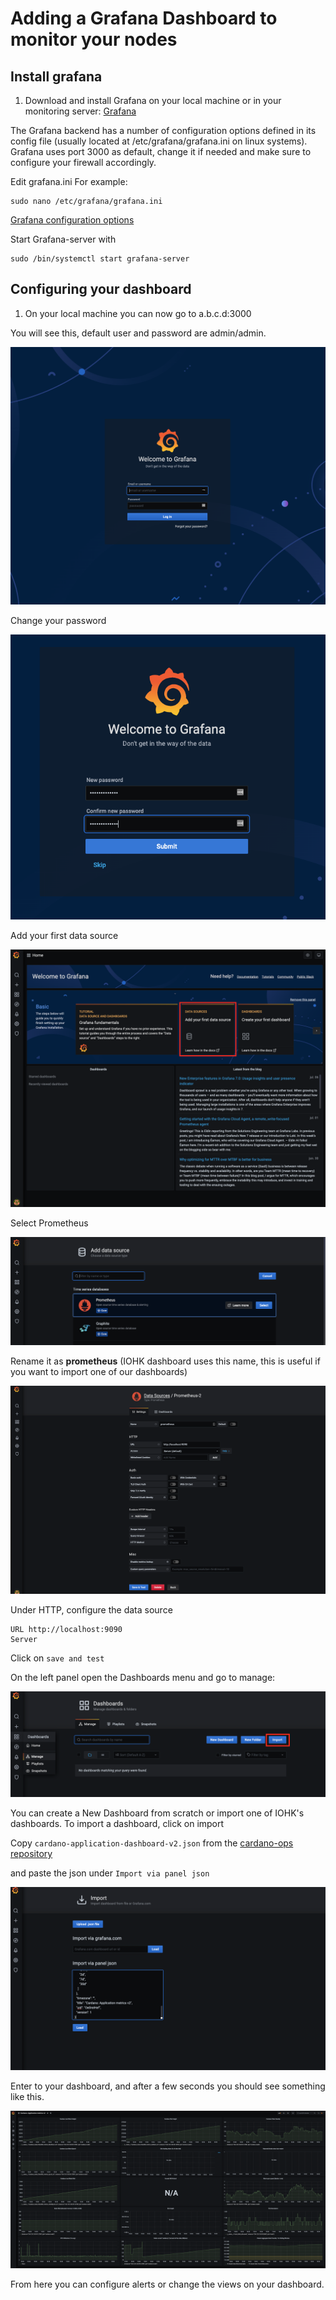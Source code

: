 # Adding a Grafana Dashboard to monitor your nodes

## Install grafana

1. Download and install Grafana on your local machine or in your monitoring server: [Grafana](https://grafana.com/grafana/download)

The Grafana backend has a number of configuration options defined in its config file \(usually located at /etc/grafana/grafana.ini on linux systems\). Grafana uses port 3000 as default, change it if needed and make sure to configure your firewall accordingly.

Edit grafana.ini For example:

```text
sudo nano /etc/grafana/grafana.ini
```

[Grafana configuration options](https://grafana.com/docs/grafana/latest/administration/configuration/)

Start Grafana-server with

```text
sudo /bin/systemctl start grafana-server
```

## Configuring your dashboard

1. On your local machine you can now go to  a.b.c.d:3000

You will see this, default user and password are admin/admin.

![Welcome](../.gitbook/assets/grafana_13.35.19.png)

Change your password

![Password](../.gitbook/assets/grafana_13.39.26.png)

Add your first data source

![DataSource](../.gitbook/assets/grafana_13.39.52.png)

Select Prometheus

![Prometheus](../.gitbook/assets/grafana_13.40.31.png)

Rename it as **prometheus** \(IOHK dashboard uses this name, this is useful if you want to import one of our dashboards\)

![prometheus](../.gitbook/assets/grafana_prometheus.png)

Under HTTP, configure the data source

```text
URL http://localhost:9090
Server
```

Click on `save and test`

On the left panel open the Dashboards menu and go to manage:

![Dashboard](../.gitbook/assets/grafana_13.55.40.png)

You can create a New Dashboard from scratch or import one of IOHK's dashboards. To import a dashboard, click on import

Copy `cardano-application-dashboard-v2.json` from the [cardano-ops repository](chttps://raw.githubusercontent.com/input-output-hk/cardano-ops/ea161f35792e74b41efa749085ead64c901f784d/modules/grafana/cardano/cardano-application-dashboard-v2.json)

and paste the json under `Import via panel json`

![Dashboard](../.gitbook/assets/grafana_14.24.43.png)

Enter to your dashboard, and after a few seconds you should see something like this.

![Dashboard](../.gitbook/assets/grafana_dashboard.png)

From here you can configure alerts or change the views on your dashboard.

